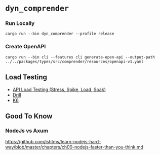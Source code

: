 # `dyn_comprender`

### Run Locally
```
cargo run --bin dyn_comprender --profile release
```

### Create OpenAPI
```
cargo run --bin cli --features cli generate-open-api --output-path ../../packages/types/src/comprender/resources/openapi-v1.yaml
```

## Load Testing
- [API Load Testing (Stress, Spike, Load, Soak)](https://www.youtube.com/watch?v=r-Jte8Y8zag)
- [Drill](https://github.com/fcsonline/drill/tree/master)
- [K6](https://k6.io/)

## Good To Know

### NodeJs vs Axum
https://github.com/ishtms/learn-nodejs-hard-way/blob/master/chapters/ch00-nodejs-faster-than-you-think.md